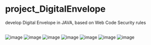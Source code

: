 # project_DigitalEnvelope
develop Digital Envelope in JAVA, based on Web Code Security rules
<br/>
<br/>

![image](https://github.com/Clover0817/project_DigitalEnvelope/assets/77714668/e7d33aa0-1146-4cbb-8f5a-78b1d5a63710)
![image](https://github.com/Clover0817/project_DigitalEnvelope/assets/77714668/511e14f8-5196-45c4-b6da-853928a463fa)
![image](https://github.com/Clover0817/project_DigitalEnvelope/assets/77714668/2be894cb-9c59-4e4c-997a-08d2ad061f1d)
![image](https://github.com/Clover0817/project_DigitalEnvelope/assets/77714668/ec6dc17e-832f-40a3-a3ed-db2b063a69ac)
![image](https://github.com/Clover0817/project_DigitalEnvelope/assets/77714668/7d9c1617-7203-4ec2-88ff-26becd6f7063)
![image](https://github.com/Clover0817/project_DigitalEnvelope/assets/77714668/1247931f-2f23-4fef-8cfe-ec2ece44304c)
![image](https://github.com/Clover0817/project_DigitalEnvelope/assets/77714668/3c9e0811-c75c-44f6-8fa9-6f965255560e)
